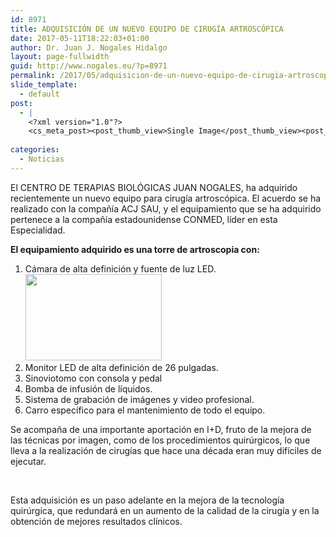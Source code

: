 ```yaml
---
id: 8971
title: ADQUISICIÓN DE UN NUEVO EQUIPO DE CIRUGÍA ARTROSCÓPICA
date: 2017-05-11T18:22:03+01:00
author: Dr. Juan J. Nogales Hidalgo
layout: page-fullwidth
guid: http://www.nogales.eu/?p=8971
permalink: /2017/05/adquisicion-de-un-nuevo-equipo-de-cirugia-artroscopica/
slide_template:
  - default
post:
  - |
    <?xml version="1.0"?>
    <cs_meta_post><post_thumb_view>Single Image</post_thumb_view><post_featured_image_as_thumbnail/><post_thumb_audio/><post_thumb_video/><post_thumb_slider/><post_thumb_slider_type/><inside_post_thumb_view>Single Image</inside_post_thumb_view><inside_post_featured_image_as_thumbnail/><inside_post_thumb_audio/><inside_post_thumb_video/><inside_post_thumb_slider/><inside_post_thumb_slider_type/><post_social_sharing>on</post_social_sharing><post_author_info_show>on</post_author_info_show><post_tags_show>on</post_tags_show><post_attachment_show>on</post_attachment_show><page_title/><page_sub_title/><page_subheader_color/><page_subheader_font_color/><header_banner_style>default_header</header_banner_style><header_banner_image/><header_banner_flex_slider>blog</header_banner_flex_slider><custom_slider_id/><sidebar_layout><cs_layout/></sidebar_layout></cs_meta_post>
    
categories:
  - Noticias
---
```

El CENTRO DE TERAPIAS BIOLÓGICAS JUAN NOGALES, ha adquirido recientemente un nuevo equipo para cirugía artroscópica. El acuerdo se ha realizado con la compañía ACJ SAU, y el equipamiento que se ha adquirido pertenece a la compañía estadounidense CONMED, líder en esta Especialidad.

**El equipamiento adquirido es una torre de artroscopia con:**

  1. Cámara de alta definición y fuente de luz LED.<img loading="lazy" class="alignright" src="http://www.nogales.eu/wp-content/uploads/2017/05/DRSHD-1080P_pp_s1.jpg" alt="" width="218" height="138" />
  2. Monitor LED de alta definición de 26 pulgadas.
  3. Sinoviotomo con consola y pedal
  4. Bomba de infusión de líquidos.
  5. Sistema de grabación de imágenes y video profesional.
  6. Carro específico para el mantenimiento de todo el equipo.

Se acompaña de una importante aportación en I+D, fruto de la mejora de las técnicas por imagen, como de los procedimientos quirúrgicos, lo que lleva a la realización de cirugías que hace una década eran muy difíciles de ejecutar.

&nbsp;

Esta adquisición es un paso adelante en la mejora de la tecnología quirúrgica, que redundará en un aumento de la calidad de la cirugía y en la obtención de mejores resultados clínicos.

&nbsp;